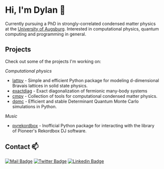 
# Hi, I'm Dylan 👋

Currently pursuing a PhD in strongly-correlated condensed matter physics at the [University of Augsburg](https://www.uni-augsburg.de/de/). 
Interested in computational physics, quantum computing and programming in general.

## Projects

Check out some of the projects I'm working on:

*Computational physics*

- [lattpy](https://github.com/dylanljones/lattpy) - Simple and efficient Python package for modeling d-dimensional Bravais lattices in solid state physics.
- [exactdiag](https://github.com/dylanljones/exactdiag) - Exact diagonalization of fermionic many-body systems
- [cmpy](https://github.com/dylanljones/cmpy) - Collection of tools for computational condensed matter physics.
- [dqmc](https://github.com/dylanljones/dqmc) - Efficient and stable Determinant Quantum Monte Carlo simulations in Python.

*Music*

- [pyrekordbox](https://github.com/dylanljones/pyrekordbox) - Inofficial Python package for interacting with the library of Pioneer's Rekordbox DJ software. 

## Contact 📫

[![Mail Badge](https://img.shields.io/badge/Gmail-D14836?style=?style=for-the-badge&logo=gmail&logoColor=white)](mailto:dylanljones94@gmail.com)
[![Twitter Badge](https://img.shields.io/badge/@dylanphysics-1DA1F2?style=flat-square&logo=twitter&logoColor=white)](https://twitter.com/dylanphysics)
[![Linkedin Badge](https://img.shields.io/badge/Dylan_Jones-0077B5?style=flat-square&logo=linkedin&logoColor=white)](https://www.linkedin.com/in/dylan-jones-951657103/)